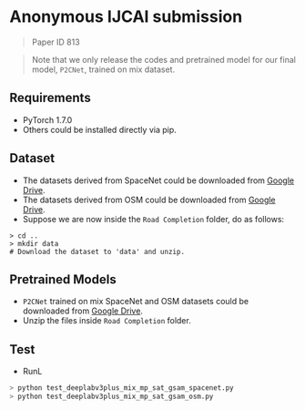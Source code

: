 # Anonymous IJCAI submission
> Paper ID 813

> Note that we only release the codes and pretrained model for our final model, `P2CNet`, trained on mix dataset.

## Requirements
- PyTorch 1.7.0
- Others could be installed directly via pip.

## Dataset
- The datasets derived from SpaceNet could be downloaded from [Google Drive](https://drive.google.com/file/d/18rD0zQJHniBkLzuuwBICm1rG2f8XMI1l/view?usp=sharing).
- The datasets derived from OSM could be downloaded from [Google Drive](https://drive.google.com/file/d/1EcvUxKxjez6t3qsWc1H0FUUACD92zbBm/view?usp=sharing).
- Suppose we are now inside the `Road Completion` folder, do as follows:
```
> cd ..
> mkdir data
# Download the dataset to 'data' and unzip.
```

## Pretrained Models
- `P2CNet` trained on mix SpaceNet and OSM datasets could be downloaded from [Google Drive](https://drive.google.com/file/d/1OaIO8EHuFx3Sk_haFeaZY6Xcr6EajWAs/view?usp=sharing).
- Unzip the files inside `Road Completion` folder.

## Test
- RunL
```python
> python test_deeplabv3plus_mix_mp_sat_gsam_spacenet.py
> python test_deeplabv3plus_mix_mp_sat_gsam_osm.py
```
